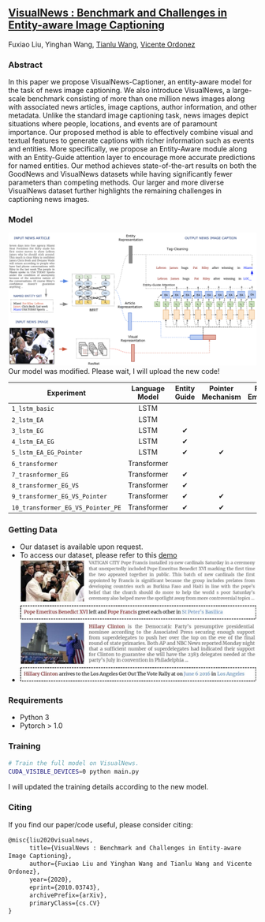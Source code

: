 ## [VisualNews : Benchmark and Challenges in Entity-aware Image Captioning](https://arxiv.org/abs/2010.03743)
Fuxiao Liu, Yinghan Wang, [Tianlu Wang](http://www.cs.virginia.edu/~tw8cb/), [Vicente Ordonez](https://www.vicenteordonez.com/)

### Abstract 
In this paper we propose VisualNews-Captioner, an entity-aware model for the task of news image captioning. We also introduce VisualNews, a large-scale benchmark consisting of more than one million news images along with associated news articles, image captions, author information, and other metadata. Unlike the standard image captioning task, news images depict situations where people, locations, and events are of paramount importance. Our proposed method is able to effectively combine visual and textual features to generate captions with richer information such as events and entities. More specifically, we propose an Entity-Aware module along with an Entity-Guide attention layer to encourage more accurate predictions for named entities. Our method achieves state-of-the-art results on both the GoodNews and VisualNews datasets while having significantly fewer parameters than competing methods. Our larger and more diverse VisualNews dataset further highlights the remaining challenges in captioning news images.



### Model
![VisualNews Model](./visual1.png)
Our model was modified. Please wait, I will upload the new code!

| Experiment                       | Language Model |    Entity Guide |Pointer Mechanism|Posiion Embedding| Visual selective|
| -------------------------------- | :-------------:| :--------------:| :--------------:| :--------------:| :--------------:|
| `1_lstm_basic`                   |           LSTM |                 |                 |                 |                 |
| `2_lstm_EA`                      |           LSTM |                 |                 |                 |                 |                
| `3_lstm_EG`                      |           LSTM |               ✔ |                 |                 |                 |                 
| `4_lstm_EA_EG`                   |           LSTM |               ✔ |                 |                 |                 |              
| `5_lstm_EA_EG_Pointer`           |           LSTM |               ✔ |               ✔ |                 |                 |          
| `6_transformer`                  |    Transformer |                 |                 |                 |                 |             
| `7_trasnformer_EG`               |    Transformer |               ✔ |                 |                 |                 |
| `8_transformer_EG_VS`            |    Transformer |               ✔ |                 |                 |                ✔|  
| `9_transformer_EG_VS_Pointer`    |    Transformer |               ✔ |               ✔ |                 |                ✔| 
| `10_transformer_EG_VS_Pointer_PE`|    Transformer |               ✔ |               ✔ |               ✔ |                ✔| 



### Getting Data
- Our dataset is available upon request. 
- To access our dataset, please refer to this [demo](./VisualNews-Dataset.ipynb)
- ![Examples from our VisualNews dataset](./sample.jpg)

### Requirements
- Python 3
- Pytorch > 1.0

### Training
```sh
# Train the full model on VisualNews.
CUDA_VISIBLE_DEVICES=0 python main.py
```
I will updated the training details according to the new model.

### Citing
If you find our paper/code useful, please consider citing:

```
@misc{liu2020visualnews,
      title={VisualNews : Benchmark and Challenges in Entity-aware Image Captioning}, 
      author={Fuxiao Liu and Yinghan Wang and Tianlu Wang and Vicente Ordonez},
      year={2020},
      eprint={2010.03743},
      archivePrefix={arXiv},
      primaryClass={cs.CV}
}
```
